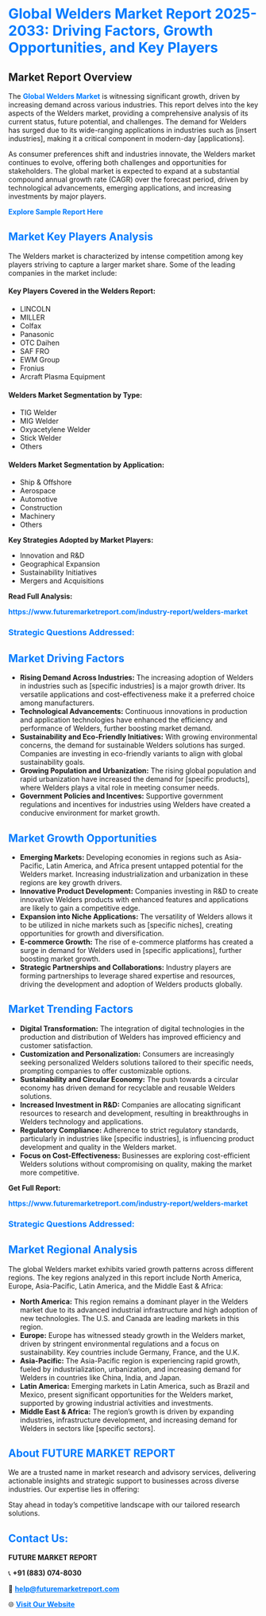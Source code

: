 <h1 style="color: #007BFF;">Global Welders Market Report 2025-2033: Driving Factors, Growth Opportunities, and Key Players</h1>

<section id="overview">
<h2>Market Report Overview</h2>
<p>The <a href="https://www.futuremarketreport.com/industry-report/welders-market" style="color: #007BFF; text-decoration: none;"><strong>Global Welders Market</strong></a> is witnessing significant growth, driven by increasing demand across various industries. This report delves into the key aspects of the Welders market, providing a comprehensive analysis of its current status, future potential, and challenges. The demand for Welders has surged due to its wide-ranging applications in industries such as [insert industries], making it a critical component in modern-day [applications].</p>
<p>As consumer preferences shift and industries innovate, the Welders market continues to evolve, offering both challenges and opportunities for stakeholders. The global market is expected to expand at a substantial compound annual growth rate (CAGR) over the forecast period, driven by technological advancements, emerging applications, and increasing investments by major players.</p>
</section>

<section id="overview">
<p><a href="https://www.futuremarketreport.com/request-sample/reportId=82951" style="color: #007BFF; text-decoration: none;"><strong>Explore Sample Report Here</strong></a></p>
</section>

<section id="key-players">
<h2 style="color: #007BFF;">Market Key Players Analysis</h2>
<p>The Welders market is characterized by intense competition among key players striving to capture a larger market share. Some of the leading companies in the market include:</p>
<h4>Key Players Covered in the Welders Report:</h4>
<ul><li>LINCOLN</li><li>MILLER</li><li>Colfax</li><li>Panasonic</li><li>OTC Daihen</li><li>SAF FRO</li><li>EWM Group</li><li>Fronius</li><li>Arcraft Plasma Equipment</li></ul>
<h4>Welders Market Segmentation by Type:</h4>
<ul><li>TIG Welder</li><li>MIG Welder</li><li>Oxyacetylene Welder</li><li>Stick Welder</li><li>Others</li></ul>

<h4>Welders Market Segmentation by Application:</h4>
<ul><li>Ship &amp; Offshore</li><li>Aerospace</li><li>Automotive</li><li>Construction</li><li>Machinery</li><li>Others</li></ul>
<p><strong>Key Strategies Adopted by Market Players:</strong></p>
<ul>
<li>Innovation and R&D</li>
<li>Geographical Expansion</li>
<li>Sustainability Initiatives</li>
<li>Mergers and Acquisitions</li>
</ul>
</section>

<section>
<p><strong>Read Full Analysis: </strong></p><a href="https://www.futuremarketreport.com/industry-report/welders-market" style="color: #007BFF; text-decoration: none;"><strong>https://www.futuremarketreport.com/industry-report/welders-market</strong></a>
<h3 style="color: #007BFF;">Strategic Questions Addressed:</h3>
</section>

<section id="driving-factors">
<h2 style="color: #007BFF;">Market Driving Factors</h2>
<ul>
<li><strong>Rising Demand Across Industries:</strong> The increasing adoption of Welders in industries such as [specific industries] is a major growth driver. Its versatile applications and cost-effectiveness make it a preferred choice among manufacturers.</li>
<li><strong>Technological Advancements:</strong> Continuous innovations in production and application technologies have enhanced the efficiency and performance of Welders, further boosting market demand.</li>
<li><strong>Sustainability and Eco-Friendly Initiatives:</strong> With growing environmental concerns, the demand for sustainable Welders solutions has surged. Companies are investing in eco-friendly variants to align with global sustainability goals.</li>
<li><strong>Growing Population and Urbanization:</strong> The rising global population and rapid urbanization have increased the demand for [specific products], where Welders plays a vital role in meeting consumer needs.</li>
<li><strong>Government Policies and Incentives:</strong> Supportive government regulations and incentives for industries using Welders have created a conducive environment for market growth.</li>
</ul>
</section>

<section id="growth-opportunities">
<h2 style="color: #007BFF;">Market Growth Opportunities</h2>
<ul>
<li><strong>Emerging Markets:</strong> Developing economies in regions such as Asia-Pacific, Latin America, and Africa present untapped potential for the Welders market. Increasing industrialization and urbanization in these regions are key growth drivers.</li>
<li><strong>Innovative Product Development:</strong> Companies investing in R&D to create innovative Welders products with enhanced features and applications are likely to gain a competitive edge.</li>
<li><strong>Expansion into Niche Applications:</strong> The versatility of Welders allows it to be utilized in niche markets such as [specific niches], creating opportunities for growth and diversification.</li>
<li><strong>E-commerce Growth:</strong> The rise of e-commerce platforms has created a surge in demand for Welders used in [specific applications], further boosting market growth.</li>
<li><strong>Strategic Partnerships and Collaborations:</strong> Industry players are forming partnerships to leverage shared expertise and resources, driving the development and adoption of Welders products globally.</li>
</ul>
</section>

<section id="trending-factors">
<h2 style="color: #007BFF;">Market Trending Factors</h2>
<ul>
<li><strong>Digital Transformation:</strong> The integration of digital technologies in the production and distribution of Welders has improved efficiency and customer satisfaction.</li>
<li><strong>Customization and Personalization:</strong> Consumers are increasingly seeking personalized Welders solutions tailored to their specific needs, prompting companies to offer customizable options.</li>
<li><strong>Sustainability and Circular Economy:</strong> The push towards a circular economy has driven demand for recyclable and reusable Welders solutions.</li>
<li><strong>Increased Investment in R&D:</strong> Companies are allocating significant resources to research and development, resulting in breakthroughs in Welders technology and applications.</li>
<li><strong>Regulatory Compliance:</strong> Adherence to strict regulatory standards, particularly in industries like [specific industries], is influencing product development and quality in the Welders market.</li>
<li><strong>Focus on Cost-Effectiveness:</strong> Businesses are exploring cost-efficient Welders solutions without compromising on quality, making the market more competitive.</li>
</ul>
</section>

<section>
<p><strong>Get Full Report: </strong></p><a href="https://www.futuremarketreport.com/industry-report/welders-market" style="color: #007BFF; text-decoration: none;"><strong>https://www.futuremarketreport.com/industry-report/welders-market</strong></a>
<h3 style="color: #007BFF;">Strategic Questions Addressed:</h3>
</section>


<section id="regional-analysis">
<h2 style="color: #007BFF;">Market Regional Analysis</h2>
<p>The global Welders market exhibits varied growth patterns across different regions. The key regions analyzed in this report include North America, Europe, Asia-Pacific, Latin America, and the Middle East & Africa:</p>
<ul>
<li><strong>North America:</strong> This region remains a dominant player in the Welders market due to its advanced industrial infrastructure and high adoption of new technologies. The U.S. and Canada are leading markets in this region.</li>
<li><strong>Europe:</strong> Europe has witnessed steady growth in the Welders market, driven by stringent environmental regulations and a focus on sustainability. Key countries include Germany, France, and the U.K.</li>
<li><strong>Asia-Pacific:</strong> The Asia-Pacific region is experiencing rapid growth, fueled by industrialization, urbanization, and increasing demand for Welders in countries like China, India, and Japan.</li>
<li><strong>Latin America:</strong> Emerging markets in Latin America, such as Brazil and Mexico, present significant opportunities for the Welders market, supported by growing industrial activities and investments.</li>
<li><strong>Middle East & Africa:</strong> The region’s growth is driven by expanding industries, infrastructure development, and increasing demand for Welders in sectors like [specific sectors].</li>
</ul>
</section>

<footer>
<h2 style="color: #007BFF;">About FUTURE MARKET REPORT</h2>
<p>We are a trusted name in market research and advisory services, delivering actionable insights and strategic support to businesses across diverse industries. Our expertise lies in offering:</p>

<p>Stay ahead in today’s competitive landscape with our tailored research solutions.</p>

<h2 style="color: #007BFF;">Contact Us:</h2>
<p><strong>FUTURE MARKET REPORT</strong></p>
<p>📞 <strong>+91 (883) 074-8030</strong></p>
<p>📧 <strong><a href="mailto:help@futuremarketreport.com" style="color: #007BFF;">help@futuremarketreport.com</a></strong></p>
<p>🌐 <strong><a href="https://www.futuremarketreport.com/" style="color: #007BFF;">Visit Our Website</a></strong></p>
</footer>